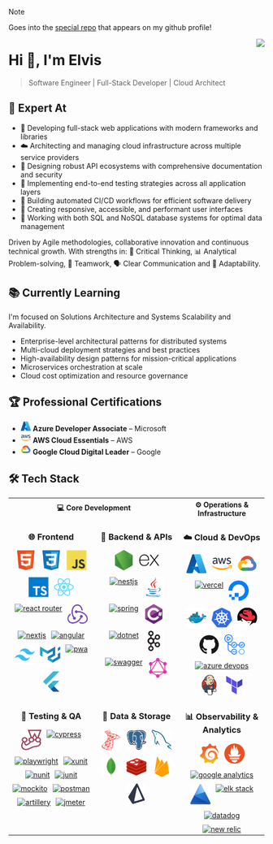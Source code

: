 > [!NOTE]
> Goes into the [special repo](https://github.com/gisioraelvis/gisioraelvis.git) that appears on my github profile!

<img align="right" src="https://visitor-badge.laobi.icu/badge?page_id=gisioraelvis.gisioraelvis">

# Hi 👋, I'm Elvis

> Software Engineer | Full-Stack Developer | Cloud Architect

## 🔧 Expert At

- 🚀 Developing full-stack web applications with modern frameworks and libraries
- ☁️ Architecting and managing cloud infrastructure across multiple service providers
- 🔌 Designing robust API ecosystems with comprehensive documentation and security
- 🧪 Implementing end-to-end testing strategies across all application layers
- 🔄 Building automated CI/CD workflows for efficient software delivery
- 📱 Creating responsive, accessible, and performant user interfaces
- 💾 Working with both SQL and NoSQL database systems for optimal data management

Driven by Agile methodologies, collaborative innovation and continuous technical growth. With strengths in: 
🧠 Critical Thinking, 📊 Analytical Problem-solving, 👥 Teamwork, 🗣️ Clear Communication and 🔄 Adaptability.

## 📚 Currently Learning

I'm focused on Solutions Architecture and Systems Scalability and Availability.

- Enterprise-level architectural patterns for distributed systems
- Multi-cloud deployment strategies and best practices
- High-availability design patterns for mission-critical applications
- Microservices orchestration at scale
- Cloud cost optimization and resource governance

## 🏆 Professional Certifications

- <img src="https://raw.githubusercontent.com/devicons/devicon/master/icons/azure/azure-original.svg" alt="azure" width="20" height="20"/> **Azure Developer Associate** – Microsoft
- <img src="https://raw.githubusercontent.com/devicons/devicon/master/icons/amazonwebservices/amazonwebservices-original-wordmark.svg" alt="aws" width="20" height="20"/> **AWS Cloud Essentials** – AWS
- <img src="https://raw.githubusercontent.com/devicons/devicon/master/icons/googlecloud/googlecloud-original.svg" alt="gcp" width="20" height="20"/> **Google Cloud Digital Leader** – Google

## 🛠️ Tech Stack

<table style="width:100%; table-layout:fixed">
  <tr>
    <th align="center" colspan="2">💻 Core Development</th>
    <th align="center">⚙️ Operations & Infrastructure</th>
  </tr>
  <tr>
    <td valign="top" width="33%">
      <h3 align="center">🌐 Frontend </h3>
      <div align="center" style="display:flex; flex-wrap:wrap; justify-content:center; gap:10px">
        <!-- Web Foundations -->
        <a href="#" title="HTML5 - 90%"><img src="https://raw.githubusercontent.com/devicons/devicon/master/icons/html5/html5-original.svg" alt="html5" width="40" height="40"/></a>
        <a href="#" title="CSS3 - 85%"><img src="https://raw.githubusercontent.com/devicons/devicon/master/icons/css3/css3-original.svg" alt="css3" width="40" height="40"/></a>
        <a href="#" title="JavaScript - 90%"><img src="https://raw.githubusercontent.com/devicons/devicon/master/icons/javascript/javascript-original.svg" alt="javascript" width="40" height="40"/></a>
        <a href="#" title="TypeScript - 90%"><img src="https://raw.githubusercontent.com/devicons/devicon/master/icons/typescript/typescript-original.svg" alt="typescript" width="40" height="40"/></a>
        <a href="#" title="React - 90%"><img src="https://raw.githubusercontent.com/devicons/devicon/master/icons/react/react-original.svg" alt="react" width="40" height="40"/></a>
        <a href="#" title="React Router - 85%"><img src="https://cdn.jsdelivr.net/gh/devicons/devicon@latest/icons/reactrouter/reactrouter-original.svg" alt="react router" width="40" height="40"/></a>
        <a href="#" title="Redux - 85%"><img src="https://raw.githubusercontent.com/devicons/devicon/master/icons/redux/redux-original.svg" alt="redux" width="40" height="40"/></a>
        <a href="#" title="Next.js - 85%"><img src="https://cdn.jsdelivr.net/gh/devicons/devicon@latest/icons/nextjs/nextjs-original.svg" alt="nextjs" width="40" height="40"/></a>
        <a href="#" title="Angular - 75%"><img src="https://cdn.jsdelivr.net/gh/devicons/devicon@latest/icons/angular/angular-original.svg" alt="angular" width="40" height="40"/></a>
        <a href="#" title="Tailwind CSS - 85%"><img src="https://raw.githubusercontent.com/devicons/devicon/master/icons/tailwindcss/tailwindcss-original.svg" alt="tailwindcss" width="40" height="40"/></a>
        <a href="#" title="Material UI - 80%"><img src="https://raw.githubusercontent.com/devicons/devicon/master/icons/materialui/materialui-original.svg" alt="materialui" width="40" height="40"/></a>
        <a href="#" title="PWA - 80%"><img src="https://raw.githubusercontent.com/webmaxru/progressive-web-apps-logo/master/pwalogo.svg" alt="pwa" width="40" height="40"/></a>
        <a href="#" title="Flutter - 60%"><img src="https://raw.githubusercontent.com/devicons/devicon/master/icons/flutter/flutter-original.svg" alt="flutter" width="40" height="40"/></a>
      </div>
    </td>
    <td valign="top" width="33%">
      <h3 align="center">🔌 Backend & APIs</h3>
      <div align="center" style="display:flex; flex-wrap:wrap; justify-content:center; gap:10px">
        <!-- JS/TS Ecosystem (Primary) -->
        <a href="#" title="Node.js - 90%"><img src="https://raw.githubusercontent.com/devicons/devicon/master/icons/nodejs/nodejs-original.svg" alt="nodejs" width="40" height="40"/></a>
        <a href="#" title="Express.js - 90%"><img src="https://raw.githubusercontent.com/devicons/devicon/master/icons/express/express-original.svg" alt="express" width="40" height="40"/></a>
        <a href="#" title="NestJS - 85%"><img src="https://cdn.jsdelivr.net/gh/devicons/devicon@latest/icons/nestjs/nestjs-original.svg" alt="nestjs" width="40" height="40"/></a>
        <!-- Java Ecosystem (Mid-level) -->
        <a href="#" title="Java - 75%"><img src="https://raw.githubusercontent.com/devicons/devicon/master/icons/java/java-original.svg" alt="java" width="40" height="40"/></a>
        <a href="#" title="Spring Boot - 70%"><img src="https://cdn.jsdelivr.net/gh/devicons/devicon@latest/icons/spring/spring-original.svg" alt="spring" width="40" height="40"/></a>
        <!-- .NET Ecosystem (Mid-level) -->
        <a href="#" title="C# - 75%"><img src="https://raw.githubusercontent.com/devicons/devicon/master/icons/csharp/csharp-original.svg" alt="csharp" width="40" height="40"/></a>
        <a href="#" title=".NET - 75%"><img src="https://cdn.jsdelivr.net/gh/devicons/devicon@latest/icons/dotnetcore/dotnetcore-original.svg" alt="dotnet" width="40" height="40"/></a>
        <!-- Messaging -->
        <a href="#" title="Kafka - 70%"><img src="https://raw.githubusercontent.com/devicons/devicon/master/icons/apachekafka/apachekafka-original.svg" alt="kafka" width="40" height="40"/></a>
        <!-- API Documentation -->
        <a href="#" title="Swagger/OpenAPI - 85%"><img src="https://static1.smartbear.co/swagger/media/assets/swagger_fav.png" alt="swagger" width="40" height="40"/></a>
        <a href="#" title="GraphQL - 65%"><img src="https://raw.githubusercontent.com/devicons/devicon/master/icons/graphql/graphql-plain.svg" alt="graphql" width="40" height="40"/></a>
      </div>
    </td>
    <td valign="top" width="33%">
      <h3 align="center">☁️ Cloud & DevOps</h3>
      <div align="center" style="display:flex; flex-wrap:wrap; justify-content:center; gap:10px">
        <!-- Cloud Platforms -->
        <a href="#" title="Azure - 85%"><img src="https://raw.githubusercontent.com/devicons/devicon/master/icons/azure/azure-original.svg" alt="azure" width="40" height="40"/></a>
        <a href="#" title="AWS - 80%"><img src="https://raw.githubusercontent.com/devicons/devicon/master/icons/amazonwebservices/amazonwebservices-original-wordmark.svg" alt="aws" width="40" height="40"/></a>
        <a href="#" title="GCP - 75%"><img src="https://raw.githubusercontent.com/devicons/devicon/master/icons/googlecloud/googlecloud-original.svg" alt="gcp" width="40" height="40"/></a>
        <a href="#" title="Vercel - 80%"><img src="https://cdn.worldvectorlogo.com/logos/vercel.svg" alt="vercel" width="40" height="40"/></a>
        <a href="#" title="Digital Ocean - 90%"><img src="https://raw.githubusercontent.com/devicons/devicon/master/icons/digitalocean/digitalocean-original.svg" alt="digital ocean" width="40" height="40"/></a>
        <!-- Containerization -->
        <a href="#" title="Docker - 85%"><img src="https://raw.githubusercontent.com/devicons/devicon/master/icons/docker/docker-original.svg" alt="docker" width="40" height="40"/></a>
        <a href="#" title="Kubernetes - 70%"><img src="https://raw.githubusercontent.com/devicons/devicon/master/icons/kubernetes/kubernetes-plain.svg" alt="kubernetes" width="40" height="40"/></a>
        <a href="#" title="OpenShift - 65%"><img src="https://raw.githubusercontent.com/devicons/devicon/master/icons/redhat/redhat-original.svg" alt="openshift" width="40" height="40"/></a>
        <!-- CI/CD -->
        <a href="#" title="GitHub - 90%"><img src="https://raw.githubusercontent.com/devicons/devicon/master/icons/github/github-original.svg" alt="github" width="40" height="40"/></a>
        <a href="#" title="GitHub Actions - 85%"><img src="https://raw.githubusercontent.com/devicons/devicon/master/icons/githubactions/githubactions-original.svg" alt="github actions" width="40" height="40"/></a>
        <a href="#" title="Azure DevOps - 80%"><img src="https://cdn.jsdelivr.net/gh/devicons/devicon@latest/icons/azuredevops/azuredevops-original.svg" alt="azure devops" width="40" height="40"/></a>
        <a href="#" title="Jenkins - 75%"><img src="https://raw.githubusercontent.com/devicons/devicon/master/icons/jenkins/jenkins-original.svg" alt="jenkins" width="40" height="40"/></a>
        <a href="#" title="Terraform - 75%"><img src="https://raw.githubusercontent.com/devicons/devicon/master/icons/terraform/terraform-original.svg" alt="terraform" width="40" height="40"/></a>
      </div>
    </td>
  </tr>
  <tr>
    <td valign="top" width="33%">
      <h3 align="center">🧪 Testing & QA</h3>
      <div align="center" style="display:flex; flex-wrap:wrap; justify-content:center; gap:10px">
        <!-- JavaScript Testing (Primary) -->
        <a href="#" title="Jest - 85%"><img src="https://raw.githubusercontent.com/devicons/devicon/master/icons/jest/jest-plain.svg" alt="jest" width="40" height="40"/></a>
        <a href="#" title="Cypress - 80%"><img src="https://raw.githubusercontent.com/cypress-io/cypress-icons/master/src/logo/cypress-io-logo-round.svg" alt="cypress" width="40" height="40"/></a>
        <a href="#" title="Playwright - 80%"><img src="https://playwright.dev/img/playwright-logo.svg" alt="playwright" width="40" height="40"/></a>
        <!-- .NET Testing (Mid-level) -->
        <a href="#" title="xUnit - 75%"><img src="https://avatars.githubusercontent.com/u/2092016?s=200&v=4" alt="xunit" width="40" height="40"/></a>
        <a href="#" title="NUnit - 75%"><img src="https://www.nuget.org/profiles/nunit/avatar?imageSize=512" alt="nunit" width="40" height="40"/></a>
        <!-- Java Testing (Mid-level) -->
        <a href="#" title="JUnit - 75%"><img src="https://avatars.githubusercontent.com/u/874086?s=200&v=4" alt="junit" width="40" height="40"/></a>
        <a href="#" title="Mockito - 70%"><img src="https://raw.githubusercontent.com/mockito/mockito.github.io/master/img/logo.png" alt="mockito" width="40" height="40"/></a>
        <!-- API Testing -->
        <a href="#" title="Postman - 90%"><img src="https://www.vectorlogo.zone/logos/getpostman/getpostman-icon.svg" alt="postman" width="40" height="40"/></a>
        <!-- Performance Testing -->
        <a href="#" title="Artillery - 75%"><img src="https://avatars.githubusercontent.com/u/12608521" alt="artillery" width="40" height="40"/></a>
        <a href="#" title="JMeter - 65%"><img src="https://jmeter.apache.org/images/jmeter_square.svg" alt="jmeter" width="40" height="40"/></a>
      </div>
    </td>
    <td valign="top" width="33%">
      <h3 align="center">💾 Data & Storage</h3>
      <div align="center" style="display:flex; flex-wrap:wrap; justify-content:center; gap:10px">
        <!-- SQL -->
        <a href="#" title="Microsoft SQL Server - 80%"><img src="https://raw.githubusercontent.com/devicons/devicon/master/icons/microsoftsqlserver/microsoftsqlserver-plain.svg" alt="mssql" width="40" height="40"/></a>
        <a href="#" title="PostgreSQL - 80%"><img src="https://raw.githubusercontent.com/devicons/devicon/master/icons/postgresql/postgresql-original.svg" alt="postgresql" width="40" height="40"/></a>
        <a href="#" title="MySQL - 85%"><img src="https://raw.githubusercontent.com/devicons/devicon/master/icons/mysql/mysql-original.svg" alt="mysql" width="40" height="40"/></a>
        <!-- NoSQL -->
        <a href="#" title="MongoDB - 85%"><img src="https://raw.githubusercontent.com/devicons/devicon/master/icons/mongodb/mongodb-original.svg" alt="mongodb" width="40" height="40"/></a>
        <a href="#" title="Redis - 75%"><img src="https://raw.githubusercontent.com/devicons/devicon/master/icons/redis/redis-original.svg" alt="redis" width="40" height="40"/></a>
        <!-- Hosting & BaaS -->
        <a href="#" title="Firebase - 80%"><img src="https://raw.githubusercontent.com/devicons/devicon/master/icons/firebase/firebase-plain.svg" alt="firebase" width="40" height="40"/></a>
        <!-- ORM/Data Access -->
        <a href="#" title="Prisma - 80%"><img src="https://raw.githubusercontent.com/devicons/devicon/master/icons/prisma/prisma-original.svg" alt="prisma" width="40" height="40"/></a>
      </div>
    </td>
    <td valign="top" width="33%">
      <h3 align="center">📊 Observability & Analytics</h3>
      <div align="center" style="display:flex; flex-wrap:wrap; justify-content:center; gap:10px">
        <!-- Monitoring -->
        <a href="#" title="Grafana - 75%"><img src="https://raw.githubusercontent.com/devicons/devicon/master/icons/grafana/grafana-original.svg" alt="grafana" width="40" height="40"/></a>
        <a href="#" title="Prometheus - 70%"><img src="https://raw.githubusercontent.com/devicons/devicon/master/icons/prometheus/prometheus-original.svg" alt="prometheus" width="40" height="40"/></a>
        <!-- Analytics -->
        <a href="#" title="Google Analytics - 80%"><img src="https://www.vectorlogo.zone/logos/google_analytics/google_analytics-icon.svg" alt="google analytics" width="40" height="40"/></a>
        <a href="#" title="Microsoft Clarity - 75%"><img src="https://raw.githubusercontent.com/gisioraelvis/gisioraelvis/refs/heads/v1/assets/images/tech/microsoft-clarity.jpg" alt="microsoft clarity" width="40" height="40"/></a>
        <!-- Logging -->
        <a href="#" title="ELK Stack - 65%"><img src="https://www.vectorlogo.zone/logos/elastic/elastic-icon.svg" alt="elk stack" width="40" height="40"/></a>
        <a href="#" title="Datadog - 60%"><img src="https://imgix.datadoghq.com/img/dd_logo_70x75.png" alt="datadog" width="40" height="40"/></a>
        <!-- APM -->
        <a href="#" title="New Relic - 60%"><img src="https://newrelic.com/themes/custom/erno/assets/mediakit/new_relic_logo_vertical.svg" alt="new relic" width="40" height="40"/></a>
      </div>
    </td>
  </tr>
</table>
